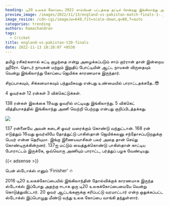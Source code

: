 ```yaml
---
heading: டி20 உலகக் கோப்பை 2022 சாம்பியன் பட்டத்தை தட்டிச் சென்றது இங்கிலாந்து அணி!
preview_image: /images/2022/11/13/england-vs-pakistan-match-finals-1-.jpg
image_resize: /cdn-cgi/image/w=640,fit=scale-down,q=80,f=auto
categories: trending
authors: Ramachandran
tags:
  - Cricket
title: england-vs-pakistan-t20-finals
date: 2022-11-13 18:28:07 +0530
---
```

தமிழ் ரசிகர்களால் சுட்டி குழந்தை என்று அழைக்கப்படும் சாம் குர்ரான் தான் இன்றைய ஹீரோ. தொடர் நாயகன் மற்றும் இறுதிப் போட்டியின் ஆட்ட நாயகன் விருதையும் வென்று இங்கிலாந்து கோப்பை ஜெயிக்க காரணமாக இருந்தார். 

சிறப்பாகவும், சிக்கனமாகவும் பந்துவீசுவது என்பது உண்மையில் பாராட்டதக்கதே..😎

4 ஓவர்கள்
12 ரன்கள்
3 விக்கெட்டுக்கள்.

138 ரன்கள் இலக்கை 19வது ஓவரில் எட்டியது இங்கிலாந்து. 5 விக்கெட் வித்தியாசத்தில் இங்கிலாந்து அணி வெற்றி பெற்றது என்பது குறிப்பிடத்தக்கது. 

![](/images/2022/11/13/england-vs-pakistan-match-finals-2-.jpg)

137 ரன்னையே அவன் கடைசி ஓவர் வரைக்கும் கொண்டு வந்துட்டான். 168 ரன் எடுத்தும் 16வது ஓவர்லியே தோத்துட்டு பாகிஸ்தான் ஜெயிக்கலனு சந்தோசப்படுறதுக்கு பெயர் என்ன தெரியுமா. இங்கு இணையவாசிகள் பலர் அதை தான் செய்து கொண்டிருக்கின்றனர். 137ஐ மட்டும் வைத்துக்கொண்டு பாகிஸ்தான் காட்டிய போராட்டம் இருக்கே, ஒவ்வொரு அணியும் பாராட்ட, பர்த்துப் பழக வேண்டியது.

{{< adsense >}}

பென் ஸ்டோக்ஸ் எனும் ‘Finisher' 🔥

2016 டி20 உலகக்கோப்பையில் இங்கிலாந்தின் தோல்விக்குக் காரணமாக இருந்த ஸ்டோக்ஸ் இப்போது அதற்கு ஈடாக ஒரு டி20 உலகக்கோப்பையையே வென்று கொடுத்துவிட்டார். 20 ஓவர் ஆட்டங்களுக்கு சரிப்பட்டு வரமாட்டார் என்ற ஒதுக்கப்பட்ட ஸ்டோக்ஸ் இப்பொழுது மீண்டு வந்து உலக  கோப்பை வாங்கி தந்துள்ளார்.
